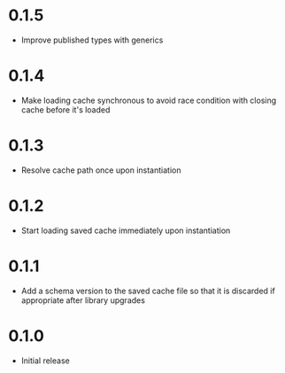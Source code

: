 # 0.1.5

- Improve published types with generics

# 0.1.4

- Make loading cache synchronous to avoid race condition with closing cache before it's loaded

# 0.1.3

- Resolve cache path once upon instantiation

# 0.1.2

- Start loading saved cache immediately upon instantiation

# 0.1.1

- Add a schema version to the saved cache file so that it is discarded if appropriate after library upgrades

# 0.1.0

- Initial release
